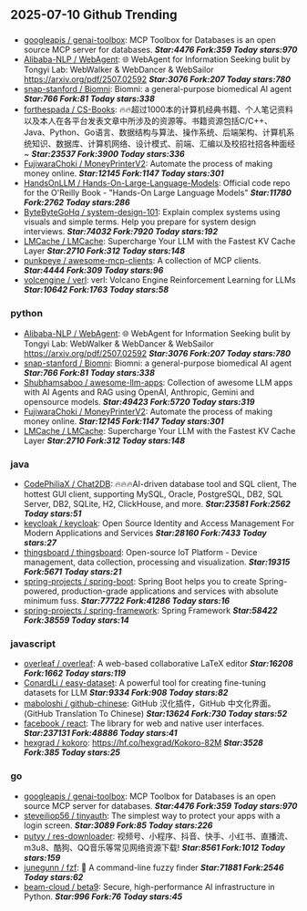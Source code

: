 ## 2025-07-10 Github Trending

### 
* [googleapis / genai-toolbox](https://github.com/googleapis/genai-toolbox): MCP Toolbox for Databases is an open source MCP server for databases. ***Star:4476 Fork:359 Today stars:970***
* [Alibaba-NLP / WebAgent](https://github.com/Alibaba-NLP/WebAgent): 🌐 WebAgent for Information Seeking bulit by Tongyi Lab: WebWalker & WebDancer & WebSailor https://arxiv.org/pdf/2507.02592 ***Star:3076 Fork:207 Today stars:780***
* [snap-stanford / Biomni](https://github.com/snap-stanford/Biomni): Biomni: a general-purpose biomedical AI agent ***Star:766 Fork:81 Today stars:338***
* [forthespada / CS-Books](https://github.com/forthespada/CS-Books): 🔥🔥超过1000本的计算机经典书籍、个人笔记资料以及本人在各平台发表文章中所涉及的资源等。书籍资源包括C/C++、Java、Python、Go语言、数据结构与算法、操作系统、后端架构、计算机系统知识、数据库、计算机网络、设计模式、前端、汇编以及校招社招各种面经~ ***Star:23537 Fork:3900 Today stars:336***
* [FujiwaraChoki / MoneyPrinterV2](https://github.com/FujiwaraChoki/MoneyPrinterV2): Automate the process of making money online. ***Star:12145 Fork:1147 Today stars:301***
* [HandsOnLLM / Hands-On-Large-Language-Models](https://github.com/HandsOnLLM/Hands-On-Large-Language-Models): Official code repo for the O'Reilly Book - "Hands-On Large Language Models" ***Star:11780 Fork:2762 Today stars:286***
* [ByteByteGoHq / system-design-101](https://github.com/ByteByteGoHq/system-design-101): Explain complex systems using visuals and simple terms. Help you prepare for system design interviews. ***Star:74032 Fork:7920 Today stars:192***
* [LMCache / LMCache](https://github.com/LMCache/LMCache): Supercharge Your LLM with the Fastest KV Cache Layer ***Star:2710 Fork:312 Today stars:148***
* [punkpeye / awesome-mcp-clients](https://github.com/punkpeye/awesome-mcp-clients): A collection of MCP clients. ***Star:4444 Fork:309 Today stars:96***
* [volcengine / verl](https://github.com/volcengine/verl): verl: Volcano Engine Reinforcement Learning for LLMs ***Star:10642 Fork:1763 Today stars:58***

### python
* [Alibaba-NLP / WebAgent](https://github.com/Alibaba-NLP/WebAgent): 🌐 WebAgent for Information Seeking bulit by Tongyi Lab: WebWalker & WebDancer & WebSailor https://arxiv.org/pdf/2507.02592 ***Star:3076 Fork:207 Today stars:780***
* [snap-stanford / Biomni](https://github.com/snap-stanford/Biomni): Biomni: a general-purpose biomedical AI agent ***Star:766 Fork:81 Today stars:338***
* [Shubhamsaboo / awesome-llm-apps](https://github.com/Shubhamsaboo/awesome-llm-apps): Collection of awesome LLM apps with AI Agents and RAG using OpenAI, Anthropic, Gemini and opensource models. ***Star:49423 Fork:5720 Today stars:319***
* [FujiwaraChoki / MoneyPrinterV2](https://github.com/FujiwaraChoki/MoneyPrinterV2): Automate the process of making money online. ***Star:12145 Fork:1147 Today stars:301***
* [LMCache / LMCache](https://github.com/LMCache/LMCache): Supercharge Your LLM with the Fastest KV Cache Layer ***Star:2710 Fork:312 Today stars:148***

### java
* [CodePhiliaX / Chat2DB](https://github.com/CodePhiliaX/Chat2DB): 🔥🔥🔥AI-driven database tool and SQL client, The hottest GUI client, supporting MySQL, Oracle, PostgreSQL, DB2, SQL Server, DB2, SQLite, H2, ClickHouse, and more. ***Star:23581 Fork:2562 Today stars:51***
* [keycloak / keycloak](https://github.com/keycloak/keycloak): Open Source Identity and Access Management For Modern Applications and Services ***Star:28160 Fork:7433 Today stars:27***
* [thingsboard / thingsboard](https://github.com/thingsboard/thingsboard): Open-source IoT Platform - Device management, data collection, processing and visualization. ***Star:19315 Fork:5671 Today stars:21***
* [spring-projects / spring-boot](https://github.com/spring-projects/spring-boot): Spring Boot helps you to create Spring-powered, production-grade applications and services with absolute minimum fuss. ***Star:77722 Fork:41286 Today stars:16***
* [spring-projects / spring-framework](https://github.com/spring-projects/spring-framework): Spring Framework ***Star:58422 Fork:38559 Today stars:14***

### javascript
* [overleaf / overleaf](https://github.com/overleaf/overleaf): A web-based collaborative LaTeX editor ***Star:16208 Fork:1662 Today stars:119***
* [ConardLi / easy-dataset](https://github.com/ConardLi/easy-dataset): A powerful tool for creating fine-tuning datasets for LLM ***Star:9334 Fork:908 Today stars:82***
* [maboloshi / github-chinese](https://github.com/maboloshi/github-chinese): GitHub 汉化插件，GitHub 中文化界面。 (GitHub Translation To Chinese) ***Star:13624 Fork:730 Today stars:52***
* [facebook / react](https://github.com/facebook/react): The library for web and native user interfaces. ***Star:237131 Fork:48886 Today stars:41***
* [hexgrad / kokoro](https://github.com/hexgrad/kokoro): https://hf.co/hexgrad/Kokoro-82M ***Star:3528 Fork:385 Today stars:25***

### go
* [googleapis / genai-toolbox](https://github.com/googleapis/genai-toolbox): MCP Toolbox for Databases is an open source MCP server for databases. ***Star:4476 Fork:359 Today stars:970***
* [steveiliop56 / tinyauth](https://github.com/steveiliop56/tinyauth): The simplest way to protect your apps with a login screen. ***Star:3089 Fork:85 Today stars:226***
* [putyy / res-downloader](https://github.com/putyy/res-downloader): 视频号、小程序、抖音、快手、小红书、直播流、m3u8、酷狗、QQ音乐等常见网络资源下载! ***Star:8561 Fork:1012 Today stars:159***
* [junegunn / fzf](https://github.com/junegunn/fzf): 🌸 A command-line fuzzy finder ***Star:71881 Fork:2546 Today stars:62***
* [beam-cloud / beta9](https://github.com/beam-cloud/beta9): Secure, high-performance AI infrastructure in Python. ***Star:996 Fork:76 Today stars:45***
